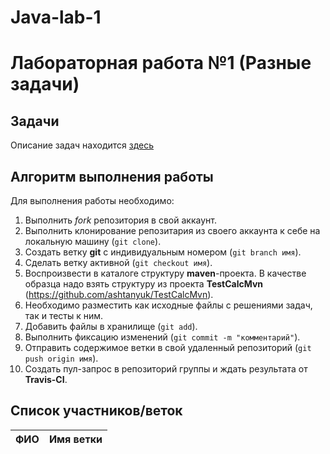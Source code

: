 # Java-lab-1
# Лабораторная работа №1 (Разные задачи)

## Задачи

Описание задач находится [здесь](http://shtanyuk.tk/edu/nniit/java-new/labs/labs1.html)

## Алгоритм выполнения работы

Для выполнения работы необходимо:
1. Выполнить *fork* репозитория в свой аккаунт.
1. Выполнить клонирование репозитария из своего аккаунта к себе на локальную машину (`git clone`).
1. Создать ветку **git** с индивидуальным номером (`git branch имя`).
1. Сделать ветку активной (`git checkout имя`).
1. Воспроизвести в каталоге структуру **maven**-проекта. В качестве образца надо взять структуру из проекта **TestCalcMvn** (https://github.com/ashtanyuk/TestCalcMvn).
1. Необходимо разместить как исходные файлы с решениями задач, так и тесты к ним.
1. Добавить файлы в хранилище (`git add`).
1. Выполнить фиксацию изменений (`git commit -m "комментарий"`).
1. Отправить содержимое ветки в свой удаленный репозиторий (`git push origin имя`).
1. Создать пул-запрос в репозиторий группы и ждать результата от **Travis-CI**.

## Список участников/веток

|  ФИО              | Имя ветки |
|-------------------|-----------|
